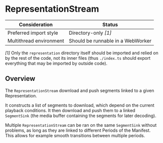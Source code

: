 # RepresentationStream #########################################################

| Consideration           | Status                            |
|-------------------------|-----------------------------------|
| Preferred import style  | Directory-only _[1]_              |
| Multithread environment | Should be runnable in a WebWorker |

_[1]_ Only the `representation` directory itself should be imported and relied
on by the rest of the code, not its inner files (thus `./index.ts` should export
everything that may be imported by outside code).



## Overview ####################################################################

The `RepresentationStream` download and push segments linked to a given
Representation.

It constructs a list of segments to download, which depend on the current
playback conditions.
It then download and push them to a linked `SegmentSink` (the media buffer
containing the segments for later decoding).

Multiple `RepresentationStream` can be ran on the same `SegmentSink` without
problems, as long as they are linked to different Periods of the Manifest.
This allows for example smooth transitions between multiple periods.
